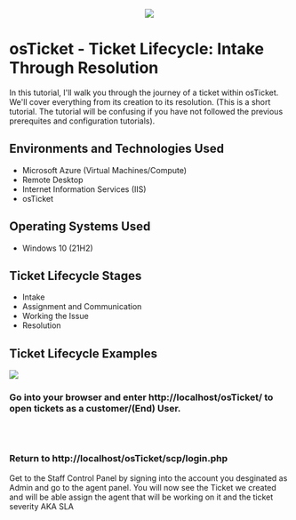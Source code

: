 
<p align="center">
<img src=https://i.imgur.com/BQKsviY.png"/></P>
</p>

<h1>osTicket - Ticket Lifecycle: Intake Through Resolution</h1>
In this tutorial, I'll walk you through the journey of a ticket within osTicket. We'll cover everything from its creation to its resolution. (This is a short tutorial. The tutorial will be confusing if you have not followed the previous prerequites and configuration tutorials). <br />


<h2>Environments and Technologies Used</h2>

- Microsoft Azure (Virtual Machines/Compute)
- Remote Desktop
- Internet Information Services (IIS)
- osTicket                                         

<h2>Operating Systems Used </h2>

- Windows 10</b> (21H2)

<h2>Ticket Lifecycle Stages</h2>

- Intake
- Assignment and Communication
- Working the Issue
- Resolution

<h2>Ticket Lifecycle Examples</h2>

<p>
<img src="https://i.imgur.com/ejPZZ1Z.png" />
</p>
<p>
<h3> Go into your browser and enter http://localhost/osTicket/ to open tickets as a customer/(End)  User. </h3>
</p>
<br />
           
                      
<p>
<img src="" />
</p>
<p>
<h3> Return to http://localhost/osTicket/scp/login.php </h3>
Get to the Staff Control Panel by signing into the account you desginated as Admin and go to the agent panel. You will now see the Ticket we created and will be able assign the agent that will be working on it and the ticket severity AKA SLA
           
</p>
<br />           

<p>
<img src="" />
</p>
<p>
<h3>  </h3>

</p>
<br />       


